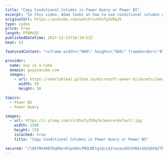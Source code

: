 ```yaml
---
title: "Copy Conditional Columns in Power Query or Power BI"
excerpt: "In this video, Adam looks at how to use conditional columns within Power Query and then copying them for use in other queries or Power BI Desktop files. This is a great technique if you don't want to retype all of the conditional items in the dialog in Power BI.  LET'S CONNECT!  Guy in a Cube -- https://guyinacube.com"
originalUrl: https://youtube.com/watch?v=OSoTyZVRqJk
type: video
price: Free
length: PT6M43S
publishedDateTime: 2017-11-21T18:10:52Z
heat: 53

featuredContent: "<iframe width=\"800\" height=\"500\" frameborder=\"0\" src=\"https://www.youtube.com/embed/OSoTyZVRqJk\" allow=\"accelerometer; autoplay; encrypted-media; gyroscope; picture-in-picture\" allowfullscreen></iframe>"

provider:
  name: Guy in a Cube
  domain: guyinacube.com
  images:
    - url: https://smartableai.github.io/microsoft-power-bi/assets/images/organizations/guyinacube.com-50x50.jpg
      width: 50
      height: 50

topics:
  - Power BI
  - Power Query

images:
  - url: https://i.ytimg.com/vi/OSoTyZVRqJk/maxresdefault.jpg
    width: 1280
    height: 720
    isCached: true
    title: "Copy Conditional Columns in Power Query or Power BI"

secured: "/lQXfRK46DlKqROe+0Jpn8UvfMULNEtgiQ/LA2+azeu1kh3VNIcGGZqhhQJTBR1g4H/1e1OQ086NOHlw0JEYH0nik1FB6/ZkCwasnNlD26y82ER9Y6nYdYb7JxganEtNhUHMaCYpwa0hL4v6jWLcLZ/zmRX9/HKactbUnxXcurqOxauBSO5u9Q/ZqCXEUzHYylX5XYhSeGxGA+bRuLeoyKNRClFF+vitYaQDgrHjxRwV1iBXRDMcE4tj/v3Kukm9ZN/uIpZlo0RZhH/H3LpNEWUjroVaISv/RY9tDOeSgKxtaB+xKTQ71K+4XJj0suVUH7eLDBHnIj7C5wmcQfH/C2aOjCvIn0ZqM+muIVp4EA6dZ6jy1RZoK/sQ6uMd4nrCdqhZ2tFOGuu/ErkhVtRKJYYGrCn0i8PJtYgAUQz/IBo=;w3nSkm7LsZWo2vPjTBCclg=="
---
```



